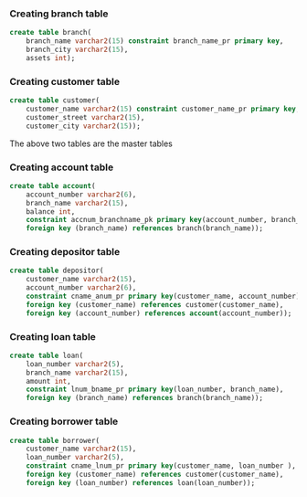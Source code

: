 ### Creating branch table
```sql
create table branch(
	branch_name varchar2(15) constraint branch_name_pr primary key,
	branch_city varchar2(15),
	assets int);
```

### Creating customer table

```sql
create table customer(
	customer_name varchar2(15) constraint customer_name_pr primary key,
	customer_street varchar2(15),
	customer_city varchar2(15));
```

 The above two tables are the master tables

### Creating account table

```sql
create table account(
	account_number varchar2(6),
	branch_name varchar2(15),
	balance int,
	constraint accnum_branchname_pk primary key(account_number, branch_name),
	foreign key (branch_name) references branch(branch_name));
```

### Creating depositor table

```sql
create table depositor(
	customer_name varchar2(15),
	account_number varchar2(6),
	constraint cname_anum_pr primary key(customer_name, account_number),
	foreign key (customer_name) references customer(customer_name),
	foreign key (account_number) references account(account_number));
```

### Creating loan table

```sql
create table loan(
	loan_number varchar2(5),
	branch_name varchar2(15),
	amount int,
	constraint lnum_bname_pr primary key(loan_number, branch_name),
	foreign key (branch_name) references branch(branch_name));
```

### Creating borrower table

```sql
create table borrower(
	customer_name varchar2(15),
	loan_number varchar2(5),
	constraint cname_lnum_pr primary key(customer_name, loan_number ),
	foreign key (customer_name) references customer(customer_name),
	foreign key (loan_number) references loan(loan_number));
```

